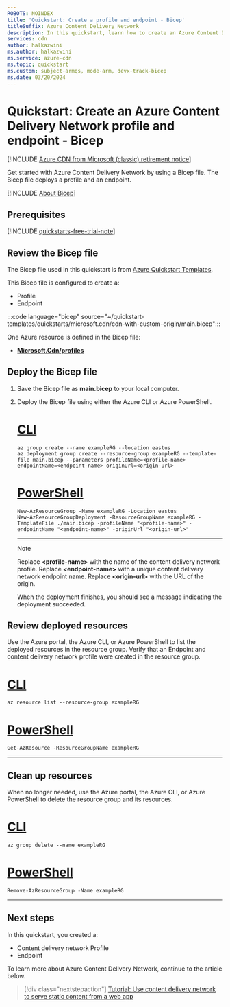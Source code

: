 ```yaml
---
ROBOTS: NOINDEX
title: 'Quickstart: Create a profile and endpoint - Bicep'
titleSuffix: Azure Content Delivery Network
description: In this quickstart, learn how to create an Azure Content Delivery Network profile and endpoint by using a Bicep file
services: cdn
author: halkazwini
ms.author: halkazwini
ms.service: azure-cdn
ms.topic: quickstart
ms.custom: subject-armqs, mode-arm, devx-track-bicep
ms.date: 03/20/2024
---
```


# Quickstart: Create an Azure Content Delivery Network profile and endpoint - Bicep

[!INCLUDE [Azure CDN from Microsoft (classic) retirement notice](../../includes/cdn-classic-retirement.md)]

Get started with Azure Content Delivery Network by using a Bicep file. The Bicep file deploys a profile and an endpoint.

[!INCLUDE [About Bicep](~/reusable-content/ce-skilling/azure/includes/resource-manager-quickstart-bicep-introduction.md)]

## Prerequisites

[!INCLUDE [quickstarts-free-trial-note](~/reusable-content/ce-skilling/azure/includes/quickstarts-free-trial-note.md)]

## Review the Bicep file

The Bicep file used in this quickstart is from [Azure Quickstart Templates](https://azure.microsoft.com/resources/templates/cdn-with-custom-origin/).

This Bicep file is configured to create a:

- Profile
- Endpoint

:::code language="bicep" source="~/quickstart-templates/quickstarts/microsoft.cdn/cdn-with-custom-origin/main.bicep":::

One Azure resource is defined in the Bicep file:

- **[Microsoft.Cdn/profiles](/azure/templates/microsoft.cdn/profiles)**

## Deploy the Bicep file

1. Save the Bicep file as **main.bicep** to your local computer.
1. Deploy the Bicep file using either the Azure CLI or Azure PowerShell.

    # [CLI](#tab/CLI)

    ```azurecli
    az group create --name exampleRG --location eastus
    az deployment group create --resource-group exampleRG --template-file main.bicep --parameters profileName=<profile-name> endpointName=<endpoint-name> originUrl=<origin-url>
    ```

    # [PowerShell](#tab/PowerShell)

    ```azurepowershell
    New-AzResourceGroup -Name exampleRG -Location eastus
    New-AzResourceGroupDeployment -ResourceGroupName exampleRG -TemplateFile ./main.bicep -profileName "<profile-name>" -endpointName "<endpoint-name>" -originUrl "<origin-url>"
    ```

    ---

    > [!NOTE]
    > Replace **\<profile-name\>** with the name of the content delivery network profile. Replace **\<endpoint-name\>** with a unique content delivery network endpoint name. Replace **\<origin-url\>** with the URL of the origin.

    When the deployment finishes, you should see a message indicating the deployment succeeded.

## Review deployed resources

Use the Azure portal, the Azure CLI, or Azure PowerShell to list the deployed resources in the resource group. Verify that an Endpoint and content delivery network profile were created in the resource group.

# [CLI](#tab/CLI)

```azurecli-interactive
az resource list --resource-group exampleRG
```

# [PowerShell](#tab/PowerShell)

```azurepowershell-interactive
Get-AzResource -ResourceGroupName exampleRG
```

---

## Clean up resources

When no longer needed, use the Azure portal, the Azure CLI, or Azure PowerShell to delete the resource group and its resources.

# [CLI](#tab/CLI)

```azurecli-interactive
az group delete --name exampleRG
```

# [PowerShell](#tab/PowerShell)

```azurepowershell-interactive
Remove-AzResourceGroup -Name exampleRG
```

---

## Next steps

In this quickstart, you created a:

- Content delivery network Profile
- Endpoint

To learn more about Azure Content Delivery Network, continue to the article below.

> [!div class="nextstepaction"]
> [Tutorial: Use content delivery network to serve static content from a web app](cdn-add-to-web-app.md)
